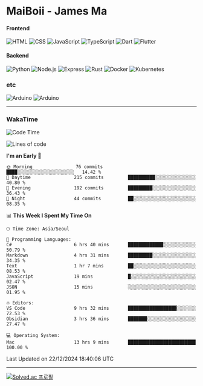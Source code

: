 # MaiBoii - James Ma

#### Frontend
![HTML](https://img.shields.io/badge/-HTML-E34F26?style=flat-square&logo=html5&logoColor=white)
![CSS](https://img.shields.io/badge/-CSS-1572B6?style=flat-square&logo=css3)
![JavaScript](https://img.shields.io/badge/-JavaScript-F7DF1E?style=flat-square&logo=javascript&logoColor=black)
![TypeScript](https://img.shields.io/badge/-TypeScript-02569B?style=flat-square&logo=typescript&logoColor=white)
![Dart](https://img.shields.io/badge/-Dart-0175C2?style=flat-square&logo=dart)
![Flutter](https://img.shields.io/badge/-Flutter-02569B?style=flat-square&logo=flutter)


#### Backend
![Python](https://img.shields.io/badge/-Python-3776AB?style=flat-square&logo=python&logoColor=white)
![Node.js](https://img.shields.io/badge/-Node.js-339933?style=flat-square&logo=node.js&logoColor=white)
![Express](https://img.shields.io/badge/-Express-339933?style=flat-square&logo=express&logoColor=white)
![Rust](https://img.shields.io/badge/-Rust-000000?style=flat-square&logo=rust&logoColor=white)
![Docker](https://img.shields.io/badge/-Docker-2496ED?style=flat-square&logo=docker&logoColor=white)
![Kubernetes](https://img.shields.io/badge/-Kubernetes-326CE5?style=flat-square&logo=kubernetes&logoColor=white)


### etc
![Arduino](https://img.shields.io/badge/-Arduino-00878F?style=flat-square&logo=arduino&logoColor=white)
![Arduino](https://img.shields.io/badge/-Unity-232326?style=flat-square&logo=unity&logoColor=white)

---
### WakaTime
<!--START_SECTION:waka-->
![Code Time](http://img.shields.io/badge/Code%20Time-981%20hrs%2019%20mins-blue)

![Lines of code](https://img.shields.io/badge/From%20Hello%20World%20I%27ve%20Written-1.8%20million%20lines%20of%20code-blue)

**I'm an Early 🐤** 

```text
🌞 Morning                76 commits          ████░░░░░░░░░░░░░░░░░░░░░   14.42 % 
🌆 Daytime                215 commits         ██████████░░░░░░░░░░░░░░░   40.80 % 
🌃 Evening                192 commits         █████████░░░░░░░░░░░░░░░░   36.43 % 
🌙 Night                  44 commits          ██░░░░░░░░░░░░░░░░░░░░░░░   08.35 % 
```


📊 **This Week I Spent My Time On** 

```text
🕑︎ Time Zone: Asia/Seoul

💬 Programming Languages: 
C#                       6 hrs 40 mins       █████████████░░░░░░░░░░░░   50.79 % 
Markdown                 4 hrs 31 mins       █████████░░░░░░░░░░░░░░░░   34.35 % 
Text                     1 hr 7 mins         ██░░░░░░░░░░░░░░░░░░░░░░░   08.53 % 
JavaScript               19 mins             █░░░░░░░░░░░░░░░░░░░░░░░░   02.47 % 
JSON                     15 mins             ░░░░░░░░░░░░░░░░░░░░░░░░░   01.95 % 

🔥 Editors: 
VS Code                  9 hrs 32 mins       ██████████████████░░░░░░░   72.53 % 
Obsidian                 3 hrs 36 mins       ███████░░░░░░░░░░░░░░░░░░   27.47 % 

💻 Operating System: 
Mac                      13 hrs 9 mins       █████████████████████████   100.00 % 
```


 Last Updated on 22/12/2024 18:40:06 UTC
<!--END_SECTION:waka-->
---
[![Solved.ac
프로필](http://mazassumnida.wtf/api/v2/generate_badge?boj=msu2020)](https://solved.ac/msu2020)
